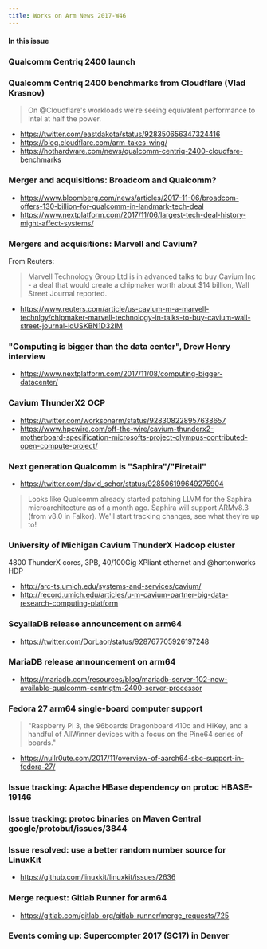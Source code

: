 ```yaml
---
title: Works on Arm News 2017-W46
---
```


#### In this issue

### Qualcomm Centriq 2400 launch

### Qualcomm Centriq 2400 benchmarks from Cloudflare (Vlad Krasnov)

> On @Cloudflare's workloads we're seeing equivalent performance
to Intel at half the power.

* https://twitter.com/eastdakota/status/928350656347324416
* https://blog.cloudflare.com/arm-takes-wing/
* https://hothardware.com/news/qualcomm-centriq-2400-cloudfare-benchmarks

### Merger and acquisitions: Broadcom and Qualcomm?

* https://www.bloomberg.com/news/articles/2017-11-06/broadcom-offers-130-billion-for-qualcomm-in-landmark-tech-deal
* https://www.nextplatform.com/2017/11/06/largest-tech-deal-history-might-affect-systems/

### Mergers and acquisitions: Marvell and Cavium?

From Reuters:

> Marvell Technology Group Ltd is in advanced talks to buy Cavium
Inc - a deal that would create a chipmaker worth about $14 billion,
Wall Street Journal reported.

* https://www.reuters.com/article/us-cavium-m-a-marvell-technlgy/chipmaker-marvell-technology-in-talks-to-buy-cavium-wall-street-journal-idUSKBN1D32IM

### "Computing is bigger than the data center", Drew Henry interview

* https://www.nextplatform.com/2017/11/08/computing-bigger-datacenter/

### Cavium ThunderX2 OCP

* https://twitter.com/worksonarm/status/928308228957638657
* https://www.hpcwire.com/off-the-wire/cavium-thunderx2-motherboard-specification-microsofts-project-olympus-contributed-open-compute-project/

### Next generation Qualcomm is "Saphira"/"Firetail"

* https://twitter.com/david_schor/status/928506199649275904

> Looks like Qualcomm already started patching LLVM for the Saphira microarchitecture as of a month ago. Saphira will support ARMv8.3 (from v8.0 in Falkor). We'll start tracking changes, see what they're up to!

### University of Michigan Cavium ThunderX Hadoop cluster

4800 ThunderX cores, 3PB, 40/100Gig XPliant ethernet and @hortonworks HDP 

* http://arc-ts.umich.edu/systems-and-services/cavium/
* http://record.umich.edu/articles/u-m-cavium-partner-big-data-research-computing-platform

### ScyallaDB release announcement on arm64

* https://twitter.com/DorLaor/status/928767705926197248

### MariaDB release announcement on arm64

* https://mariadb.com/resources/blog/mariadb-server-102-now-available-qualcomm-centriqtm-2400-server-processor

### Fedora 27 arm64 single-board computer support 

> "Raspberry Pi 3, the 96boards Dragonboard 410c and HiKey, and a handful of AllWinner devices with a focus on the Pine64 series of boards."

* https://nullr0ute.com/2017/11/overview-of-aarch64-sbc-support-in-fedora-27/

### Issue tracking: Apache HBase dependency on protoc HBASE-19146

### Issue tracking: protoc binaries on Maven Central google/protobuf/issues/3844

### Issue resolved: use a better random number source for LinuxKit

* https://github.com/linuxkit/linuxkit/issues/2636

### Merge request: Gitlab Runner for arm64

* https://gitlab.com/gitlab-org/gitlab-runner/merge_requests/725

### Events coming up: Supercompter 2017 (SC17) in Denver
